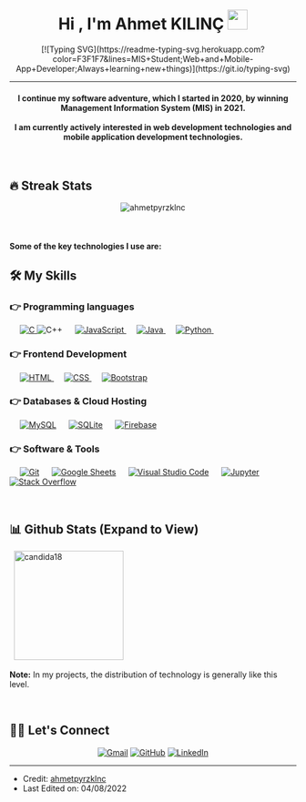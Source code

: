 <h1 align="center">Hi , I'm Ahmet KILINÇ <img src="https://media.giphy.com/media/hvRJCLFzcasrR4ia7z/giphy.gif" width="35"></h1>
<p align="center">
[![Typing SVG](https://readme-typing-svg.herokuapp.com?color=F3F1F7&lines=MIS+Student;Web+and+Mobile-App+Developer;Always+learning+new+things)](https://git.io/typing-svg)
</p>
<hr/>
<h4 align="center">I continue my software adventure, which I started in 2020, by winning Management Information System (MIS) in 2021.
<br>
<br>
I am currently actively interested in web development technologies and mobile application development technologies.
</h4>
<br>

## 🔥 Streak Stats
<p align="center"><img src="https://github-readme-streak-stats.herokuapp.com/?user=ahmetpyrzklnc&theme=algolia" alt="ahmetpyrzklnc"  /></p>
<br>

<h4> Some of the key technologies I use are:

## 🛠️ My Skills

### 👉 Programming languages

<p align="left"> 
  &emsp; 
  <a href="https://www.w3schools.com/cpp/" target="_blank"> 
    <a href="https://www.cprogramming.com/" target="_blank"> 
    <img alt="C" src="https://img.shields.io/badge/C%20-%232370ED.svg?logo=c&logoColor=white">
  </a> 
    <img alt="C++" src="https://img.shields.io/badge/C++%20-%2300599C.svg?logo=c%2B%2B&logoColor=white">
  </a> 
  &emsp;
  <a href="https://developer.mozilla.org/en-US/docs/Web/JavaScript" target="_blank"> 
     <img alt="JavaScript" src="https://img.shields.io/badge/JavaScript%20-%23F7DF1E.svg?logo=javascript&logoColor=black">
   </a>
  &emsp;
  <a href="https://www.java.com" target="_blank"> 
    <img alt="Java" src="https://img.shields.io/badge/Java-%23007396.svg?logo=java&logoColor=white">
  </a>
  &emsp;
   <a href="https://www.python.org" target="_blank">
    <img alt="Python" src="https://img.shields.io/badge/Python%20-%2314354C.svg?logo=python&logoColor=white">
  </a>
  &emsp;

</p>

### 👉 Frontend Development
<p align="left"> 
  &emsp; 
  <a href="https://www.w3.org/html/" target="_blank"> 
   <img alt="HTML" src="https://img.shields.io/badge/HTML5%20-%23E34F26.svg?logo=html5&logoColor=white">
  </a>   
  &emsp;
  <a href="https://www.w3schools.com/css/" target="_blank">
    <img alt="CSS" src="https://img.shields.io/badge/CSS%20-%231572B6.svg?logo=css3&logoColor=white">
  </a> 
   &emsp;
  <a href="https://getbootstrap.com" target="_blank"> 
    <img alt="Bootstrap" src="https://img.shields.io/badge/Bootstrap-%23563D7C.svg?style=flat&logo=bootstrap&logoColor=white"/>
  </a>
</p>

### 👉 Databases & Cloud Hosting
<p align="left">
  &emsp;
    <a href="https://www.mysql.com/"><img alt="MySQL" src="https://img.shields.io/badge/MySQL-%2300f.svg?style=flat&llogo=mysql&logoColor=white"></a>
  &emsp;
    <a href="https://www.sqlite.org/"><img alt="SQLite" src ="https://img.shields.io/badge/sqlite-%2307405e.svg?style=flat&logo=sqlite&logoColor=white"/></a>
  &emsp;
    <a href="https://firebase.google.com/"><img alt="Firebase" src ="https://img.shields.io/badge/Firebase-%23316192.svg?logo=firebase&logoColor=white"></a>
 </p>
  
<p align="left">
 
  

 ### 👉 Software & Tools
 
<p>
&emsp;
    <a href="#"><img alt="Git" src="https://img.shields.io/badge/Git%20-%23F05033.svg?logo=git&logoColor=white"></a>
  &emsp;
    <a href="#"><img alt="Google Sheets" src="https://img.shields.io/badge/Google%20Sheets%20-%2334A853.svg?logo=google%20sheets&logoColor=white"></a>
  &emsp;
    <a href="#"><img alt="Visual Studio Code" src="https://img.shields.io/badge/Visual%20Studio%20Code-0078d7.svg?logo=visual-studio-code&logoColor=white"></a>
  &emsp;
    <a href="#"><img alt="Jupyter" src="https://img.shields.io/badge/Jupyter%20-%23F37626.svg?logo=Jupyter&logoColor=white"></a>
  &emsp;
    <a href="#"><img alt="Stack Overflow" src="https://img.shields.io/badge/-Stack%20Overflow-FE7A16?logo=stack-overflow&logoColor=white"></a>
  &emsp;
</p>

<br/>

## 📊 Github Stats (Expand to View) 



  &nbsp;
	  <img src="https://github-readme-stats.vercel.app/api/top-langs?username=ahmetpyrzklnc&show_icons=true&locale=en&layout=compact&theme=algolia" alt="candida18" height="192px"/>
  <br/>
  </p>
  <b>Note:</b> In my projects, the distribution of technology is generally like this level.
  </p>
</details>

<br/>

## 🙋‍♀️ Let's Connect
<p align="center">
	<a href="mailto:candida.ahmetklnc.software@gmail.com"><img src="https://img.icons8.com/bubbles/50/000000/gmail.png" alt="Gmail"/></a>
	<a href="https://github.com/ahmetpyrzklnc"><img src="https://img.icons8.com/bubbles/50/000000/github.png" alt="GitHub"/></a>
	<a href="https://www.linkedin.com/in/ahmet-k%C4%B1l%C4%B1n%C3%A7-1040pyrz"><img src="https://img.icons8.com/bubbles/50/000000/linkedin.png" alt="LinkedIn"/></a>	
</p>

<hr/>

* Credit: [ahmetpyrzklnc](https://github.com/ahmetpyrzklnc)
* Last Edited on: 04/08/2022


